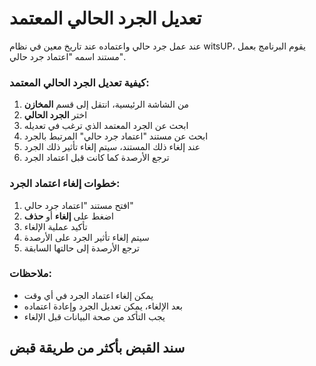 # تعديل الجرد الحالي المعتمد
عند عمل جرد حالي واعتماده عند تاريخ معين في نظام witsUP، يقوم البرنامج بعمل مستند اسمه "اعتماد جرد حالي".

### كيفية تعديل الجرد الحالي المعتمد:
1. من الشاشة الرئيسية، انتقل إلى قسم **المخازن**
2. اختر **الجرد الحالي**
3. ابحث عن الجرد المعتمد الذي ترغب في تعديله
4. ابحث عن مستند "اعتماد جرد حالي" المرتبط بالجرد
5. عند إلغاء ذلك المستند، سيتم إلغاء تأثير ذلك الجرد
6. ترجع الأرصدة كما كانت قبل اعتماد الجرد

### خطوات إلغاء اعتماد الجرد:
1. افتح مستند "اعتماد جرد حالي"
2. اضغط على **إلغاء** أو **حذف**
3. تأكيد عملية الإلغاء
4. سيتم إلغاء تأثير الجرد على الأرصدة
5. ترجع الأرصدة إلى حالتها السابقة

### ملاحظات:
- يمكن إلغاء اعتماد الجرد في أي وقت
- بعد الإلغاء، يمكن تعديل الجرد وإعادة اعتماده
- يجب التأكد من صحة البيانات قبل الإلغاء

## سند القبض بأكثر من طريقة قبض
